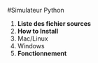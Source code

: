 #Simulateur Python

1. **Liste des fichier sources** 
2. **How to Install**
  1. Mac/Linux
  2. Windows
3. **Fonctionnement**

